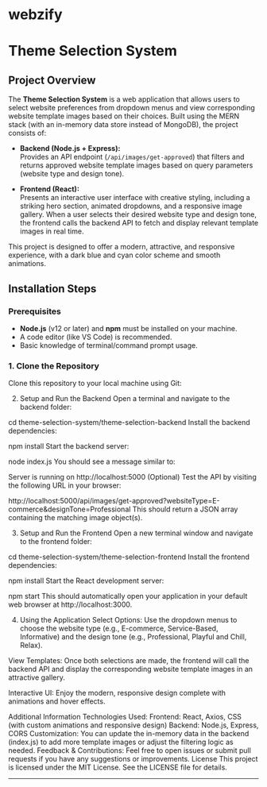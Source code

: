 # webzify
# Theme Selection System

## Project Overview

The **Theme Selection System** is a web application that allows users to select website preferences from dropdown menus and view corresponding website template images based on their choices. Built using the MERN stack (with an in-memory data store instead of MongoDB), the project consists of:

- **Backend (Node.js + Express):**  
  Provides an API endpoint (`/api/images/get-approved`) that filters and returns approved website template images based on query parameters (website type and design tone).

- **Frontend (React):**  
  Presents an interactive user interface with creative styling, including a striking hero section, animated dropdowns, and a responsive image gallery. When a user selects their desired website type and design tone, the frontend calls the backend API to fetch and display relevant template images in real time.

This project is designed to offer a modern, attractive, and responsive experience, with a dark blue and cyan color scheme and smooth animations.

## Installation Steps

### Prerequisites

- **Node.js** (v12 or later) and **npm** must be installed on your machine.
- A code editor (like VS Code) is recommended.
- Basic knowledge of terminal/command prompt usage.

### 1. Clone the Repository

Clone this repository to your local machine using Git:


2. Setup and Run the Backend
Open a terminal and navigate to the backend folder:


cd theme-selection-system/theme-selection-backend
Install the backend dependencies:


npm install
Start the backend server:


node index.js
You should see a message similar to:

Server is running on http://localhost:5000
(Optional) Test the API by visiting the following URL in your browser:

http://localhost:5000/api/images/get-approved?websiteType=E-commerce&designTone=Professional
This should return a JSON array containing the matching image object(s).

3. Setup and Run the Frontend
Open a new terminal window and navigate to the frontend folder:


cd theme-selection-system/theme-selection-frontend
Install the frontend dependencies:


npm install
Start the React development server:


npm start
This should automatically open your application in your default web browser at http://localhost:3000.

4. Using the Application
Select Options:
Use the dropdown menus to choose the website type (e.g., E-commerce, Service-Based, Informative) and the design tone (e.g., Professional, Playful and Chill, Relax).

View Templates:
Once both selections are made, the frontend will call the backend API and display the corresponding website template images in an attractive gallery.

Interactive UI:
Enjoy the modern, responsive design complete with animations and hover effects.

Additional Information
Technologies Used:
Frontend: React, Axios, CSS (with custom animations and responsive design)
Backend: Node.js, Express, CORS
Customization:
You can update the in-memory data in the backend (index.js) to add more template images or adjust the filtering logic as needed.
Feedback & Contributions:
Feel free to open issues or submit pull requests if you have any suggestions or improvements.
License
This project is licensed under the MIT License. See the LICENSE file for details.

---







